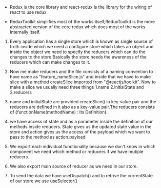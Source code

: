 - Redux is the core library and react-redux is the library for the wiring of react to use redux

- ReduxToolkit simplifies most of the works itself,ReduxToolkit is the more abstracted version of the core redux which does most of the works internally itself.

1. Every application has a single store which is known as single source of truth inside which we need a configure store which takes an object and inside the object we need to specify the reducers which can do the changes to the store.Basically the store needs the awareness of the reducers which can make changes to it.

2. Now me make reducers and the file consists of a naming convention to have name as "feature_nameSlice.js" and inside that we have to make slice with a method createSlice imported from "@reactjs/toolkit". Now to make a slice we usually need three things 1.name 2.initialState and 3.reducers

3. name and initialState are provided createSlice() in key-value pair and the reducers are defined in it also as a key-value pair.The reducers consists of {functionName(methodName) : Its Definition}.

4. we have access of state and as a parameter inside the definition of our methods inside reducers. State gives us the updated state value in the store and action gives us the access of the payload which we want to pass to the method as action.payload

5. We export each individual functionality because we don't know in which component we need which method or reducers if we have mutiple reducers.

6. We also export main source of reducer as we need in our store.

7. To send the data we have useDispatch() and to retrive the currentState of our store we use useSelector()
